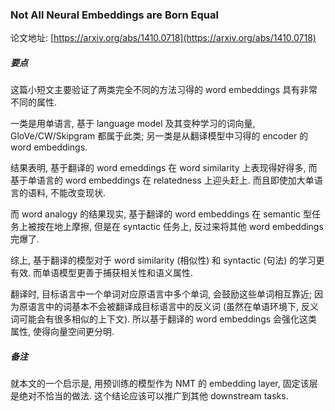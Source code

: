 ### Not All Neural Embeddings are Born Equal

论文地址: [https://arxiv.org/abs/1410.0718](https://arxiv.org/abs/1410.0718)

##### 要点

这篇小短文主要验证了两类完全不同的方法习得的 word embeddings 具有非常不同的属性.

一类是用单语言, 基于 language model 及其变种学习的词向量, GloVe/CW/Skipgram 都属于此类; 另一类是从翻译模型中习得的 encoder 的 word embeddings.

结果表明, 基于翻译的 word emeddings 在 word similarity 上表现得好得多, 而基于单语言的 word embeddings 在 relatedness 上迎头赶上. 而且即使加大单语言的语料, 不能改变现状.

而 word analogy 的结果现实, 基于翻译的 word embeddings 在 semantic 型任务上被按在地上摩擦, 但是在 syntactic 任务上, 反过来将其他 word embeddings 完爆了.

综上, 基于翻译的模型对于 word similarity (相似性) 和 syntactic (句法) 的学习更有效. 而单语模型更善于捕获相关性和语义属性.

翻译时, 目标语言中一个单词对应原语言中多个单词, 会鼓励这些单词相互靠近; 因为原语言中的词基本不会被翻译成目标语言中的反义词 (虽然在单语环境下, 反义词可能会有很多相似的上下文). 所以基于翻译的 word embeddings 会强化这类属性, 使得向量空间更分明.

##### 备注

就本文的一个启示是, 用预训练的模型作为 NMT 的 embedding layer, 固定该层是绝对不恰当的做法. 这个结论应该可以推广到其他 downstream tasks.
